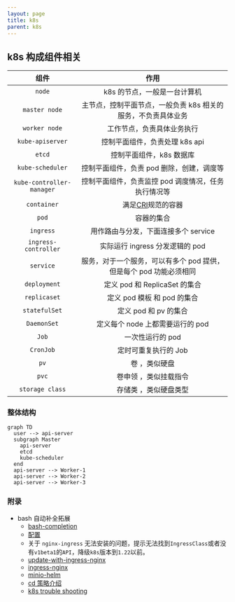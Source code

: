 ```yaml
---
layout: page
title: k8s
parent: k8s
---
```


## k8s 构成组件相关

|           组件            |                                       作用                                       |
| :-----------------------: | :------------------------------------------------------------------------------: |
|          `node`           |                           k8s 的节点，一般是一台计算机                           |
|       `master node`       |          主节点，控制平面节点，一般负责 k8s 相关的服务，不负责具体业务           |
|       `worker node`       |                            工作节点，负责具体业务执行                            |
|     `kube-apiserver`      |                          控制平面组件，负责处理 k8s api                          |
|          `etcd`           |                             控制平面组件，k8s 数据库                             |
|     `kube-scheduler`      |                    控制平面组件，负责 pod 删除，创建，调度等                     |
| `kube-controller-manager` |               控制平面组件，负责监控 pod 调度情况，任务执行情况等                |
|        `container`        | 满足[CRI](https://kubernetes.io/zh-cn/docs/concepts/architecture/cri/)规范的容器 |
|           `pod`           |                                    容器的集合                                    |
|         `ingress`         |                       用作路由与分发，下面连接多个 service                       |
|   `ingress-controller`    |                         实际运行 ingress 分发逻辑的 pod                          |
|         `service`         |        服务，对于一个服务，可以有多个 pod 提供，但是每个 pod 功能必须相同        |
|       `deployment`        |                          定义 pod 和 ReplicaSet 的集合                           |
|       `replicaset`        |                           定义 pod 模板 和 pod 的集合                            |
|       `statefulSet`       |                              定义 pod 和 pv 的集合                               |
|        `DaemonSet`        |                         定义每个 node 上都需要运行的 pod                         |
|           `Job`           |                                 一次性运行的 pod                                 |
|         `CronJob`         |                               定时可重复执行的 Job                               |
|           `pv`            |                                  卷 ，类似硬盘                                   |
|           `pvc`           |                              卷申领 ，类似挂载指令                               |
|      `storage class`      |                              存储类 ，类似硬盘类型                               |

### 整体结构

```mermaid
graph TD
  user --> api-server
  subgraph Master
    api-server
    etcd
    kube-scheduler
  end
  api-server --> Worker-1
  api-server --> Worker-2
  api-server --> Worker-3
```

### 附录

- bash 自动补全拓展
  - [bash-completion](https://github.com/scop/bash-completion)
  - [配置](https://kubernetes.io/zh/docs/tasks/tools/included/optional-kubectl-configs-bash-linux/)
  - 关于 `nginx-ingress` 无法安装的问题，提示无法找到`IngressClass`或者没有`v1beta1`的`API`，降级`k8s`版本到`1.22`以前。
  - [update-with-ingress-nginx](https://kubernetes.io/blog/2021/07/26/update-with-ingress-nginx/)
  - [ingress-nginx](https://kubernetes.github.io/ingress-nginx/)
  - [minio-helm](https://github.com/minio/minio/tree/master/helm/minio)
  - [cd 策略介绍](https://harness.io/blog/continuous-verification/blue-green-canary-deployment-strategies/)
  - [k8s trouble shooting](https://learnk8s.io/troubleshooting-deployments)
